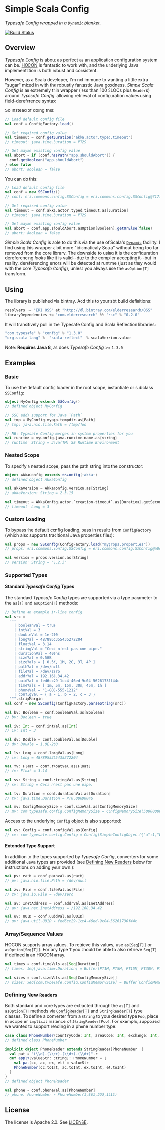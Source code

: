 # Simple Scala Config

_Typesafe Config wrapped in a [`Dynamic`][dsd] blanket._

[![Build Status](https://travis-ci.org/ElderResearch/ssc.svg?branch=master)](https://travis-ci.org/ElderResearch/ssc)

## Overview

[_Typesafe Config_][tc] is about as perfect as an application configuration system can be. [HOCON][hocon] is fantastic to work with, and the underlying Java implementation is both robust and consistent.

However, as a Scala developer, I'm not immune to wanting a little extra "sugar" mixed in with the robustly fantastic Java goodness. _Simple Scala Config_ is an extremely thin wrapper (less than 100 SLOCs plus `Reader`s) around _Typesafe Config_, allowing retrieval of configuration values using field-dereference syntax:

So instead of doing this:




```scala
// Load default config file
val conf = ConfigFactory.load()
```
```scala
// Get required config value
val timeout = conf.getDuration("akka.actor.typed.timeout")
// timeout: java.time.Duration = PT2S

// Get maybe existing config value
val abort = if (conf.hasPath("app.shouldAbort")) {
  conf.getBoolean("app.shouldAbort")
} else false
// abort: Boolean = false
```

You can do this:

```scala
// Load default config file
val conf = new SSConfig()
// conf: eri.commons.config.SSConfig = eri.commons.config.SSConfig@71714fef

// Get required config value
val timeout = conf.akka.actor.typed.timeout.as[Duration]
// timeout: java.time.Duration = PT2S

// Get maybe existing config value
val abort = conf.app.shouldAbort.asOption[Boolean].getOrElse(false)
// abort: Boolean = false
```

_Simple Scala Config_ is able to do this via the use of Scala's [`Dynamic`][dsd] facility. I find using this wrapper a bit more "idiomaticaly Scala" without being too far removed from the core library.  The downside to using it is the configuration dereferencing _looks_ like it is valid--due to the compiler accepting it--but in reality, dereferencing errors will be detected at runtime (just as they would with the core _Typesafe Config_), unless you always use the `asOption[T]` transform.

## Using

The library is published via bintray. Add this to your sbt build definitions:

```scala
resolvers += "ERI OSS" at "http://dl.bintray.com/elderresearch/OSS"
libraryDependencies += "com.elderresearch" %% "ssc" % "0.2.0"
```

It will transitively pull in the Typesafe Config and Scala Reflection libraries:

```scala
"com.typesafe" % "config" % "1.3.0"
"org.scala-lang" %  "scala-reflect"  % scalaVersion.value
```

Note: **Requires Java 8**, as does _Typesafe Config_ >= `1.3.0`

## Examples

### Basic

To use the default config loader in the root scope, instantiate or subclass `SSConfig`:

```scala
object MyConfig extends SSConfig()
// defined object MyConfig

// SSC adds support for Java `Path`
val tmp = MyConfig.myapp.tempdir.as[Path]
// tmp: java.nio.file.Path = /tmp/foo

// NB: Typesafe Config merges in system properties for you
val runtime = MyConfig.java.runtime.name.as[String]
// runtime: String = Java(TM) SE Runtime Environment
```

### Nested Scope

To specify a nested scope, pass the path string into the constructor:

```scala
object AkkaConfig extends SSConfig("akka")
// defined object AkkaConfig

val akkaVersion = AkkaConfig.version.as[String]
// akkaVersion: String = 2.3.15

val timeout = AkkaConfig.actor.`creation-timeout`.as[Duration].getSeconds
// timeout: Long = 3
```

### Custom Loading

To bypass the default config loading, pass in results from `ConfigFactory` (which also supports traditional Java properties files):

```scala
val props = new SSConfig(ConfigFactory.load("myprops.properties"))
// props: eri.commons.config.SSConfig = eri.commons.config.SSConfig@a0c83fa

val version = props.version.as[String]
// version: String = "1.2.3"
```

### Supported Types

#### Standard _Typesafe Config_ Types

The standard _Typesafe Config_ types are supported via a type parameter to the `as[T]` and `asOption[T]` methods:

```scala
// Define an example in-line config
val src =
  """
    | booleanVal = true
    | intVal = 3
    | doubleVal = 1e-200
    | longVal = 4878955355435272204
    | floatVal = 3.14
    | stringVal = "Ceci n'est pas une pipe."
    | durationVal = 400ns
    | sizeVal = 0.5GB
    | sizeVals = [ 0.5K, 1M, 2G, 3T, 4P ] 
    | pathVal = /dev/null
    | fileVal = /dev/zero
    | addrVal = 192.168.34.42
    | uuidVal = fed6cc29-1cc4-46ed-9c04-56261730f44c
    | timeVals = [ 1m, 5m, 15m, 30m, 45m, 1h ]
    | phoneVal = "1-881-555-1212"
    | configVal = { a = 1, b = 2, c = 3 }
  """.stripMargin
val conf = new SSConfig(ConfigFactory.parseString(src))
```
```scala
val bv: Boolean = conf.booleanVal.as[Boolean]
// bv: Boolean = true

val iv: Int = conf.intVal.as[Int]
// iv: Int = 3

val dv: Double = conf.doubleVal.as[Double]
// dv: Double = 1.0E-200

val lv: Long = conf.longVal.as[Long]
// lv: Long = 4878955355435272204

val fv: Float = conf.floatVal.as[Float]
// fv: Float = 3.14

val sv: String = conf.stringVal.as[String]
// sv: String = Ceci n'est pas une pipe.

val tv: Duration = conf.durationVal.as[Duration]
// tv: java.time.Duration = PT0.0000004S

val mv: ConfigMemorySize = conf.sizeVal.as[ConfigMemorySize]
// mv: com.typesafe.config.ConfigMemorySize = ConfigMemorySize(500000000)
```

Access to the underlying `Config` object is also supported:

```scala
val cv: Config = conf.configVal.as[Config]
// cv: com.typesafe.config.Config = Config(SimpleConfigObject({"a":1,"b":2,"c":3}))
```

#### Extended Type Support 

In addition to the types supported by _Typesafe Config_, converters for some additional Java types are provided (see [Defining New Readers](#defining-new-readers) below for instructions on adding your own.):

```scala
val pv: Path = conf.pathVal.as[Path]
// pv: java.nio.file.Path = /dev/null

val zv: File = conf.fileVal.as[File]
// zv: java.io.File = /dev/zero

val av: InetAddress = conf.addrVal.as[InetAddress]
// av: java.net.InetAddress = /192.168.34.42

val uv: UUID = conf.uuidVal.as[UUID]
// uv: java.util.UUID = fed6cc29-1cc4-46ed-9c04-56261730f44c
```

### Array/Sequence Values

HOCON supports array values. To retrieve this values, use `as[Seq[T]]` or `asOption[Seq[T]]`. For any type `T` you should be able to also retrieve `Seq[T]` if defined in an HOCON array.

```scala
val times = conf.timeVals.as[Seq[Duration]]
// times: Seq[java.time.Duration] = Buffer(PT1M, PT5M, PT15M, PT30M, PT45M, PT1H)

val sizes = conf.sizeVals.as[Seq[ConfigMemorySize]]
// sizes: Seq[com.typesafe.config.ConfigMemorySize] = Buffer(ConfigMemorySize(512), ConfigMemorySize(1048576), ConfigMemorySize(2147483648), ConfigMemorySize(3298534883328), ConfigMemorySize(4503599627370496))
```

### Defining New `Reader`s 

Both standard and core types are extracted through the `as[T]` and `asOption[T]` methods via [`ConfigReader[T]`](src/main/scala/eri/commons/config/ConfigReader.scala) and `StringReader[T]` type classes. To define a converter from a `String` to your desired type `Foo`, place in scope an `implicit` instance of `StringReader[Foo]`. For example, supposed we wanted to support reading in a phone number type:  
 
```scala
case class PhoneNumber(countryCode: Int, areaCode: Int, exchange: Int, extension: Int)
// defined class PhoneNumber

implicit object PhoneReader extends StringReader[PhoneNumber] {
  val pat = "(\\d)-(\\d+)-(\\d+)-(\\d+)".r
  def apply(valueStr: String): PhoneNumber = {
    val pat(cc, ac, ex, et) = valueStr
    PhoneNumber(cc.toInt, ac.toInt, ex.toInt, et.toInt)
  }
}
// defined object PhoneReader

val phone = conf.phoneVal.as[PhoneNumber]
// phone: PhoneNumber = PhoneNumber(1,881,555,1212)
```

## License

The license is Apache 2.0. See [LICENSE](LICENSE).


[tc]: https://github.com/typesafehub/config
[hocon]: https://github.com/typesafehub/config/blob/master/HOCON.md
[dsd]: http://www.scala-lang.org/api/2.11.8/#scala.Dynamic
